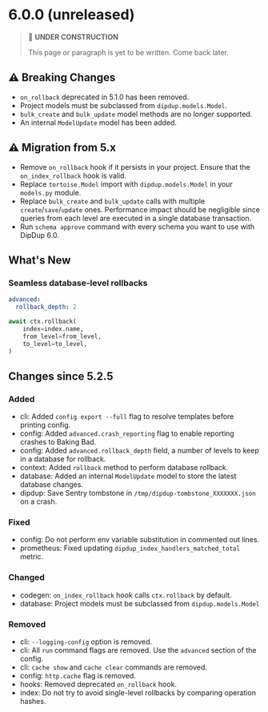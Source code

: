 # 6.0.0 (unreleased)

> 🚧 **UNDER CONSTRUCTION**
>
> This page or paragraph is yet to be written. Come back later.

## ⚠ Breaking Changes

- `on_rollback` deprecated in 5.1.0 has been removed.
- Project models must be subclassed from `dipdup.models.Model`.
- `bulk_create` and `bulk_update` model methods are no longer supported.
- An internal `ModelUpdate` model has been added.

## ⚠ Migration from 5.x

- Remove `on_rollback` hook if it persists in your project. Ensure that the `on_index_rollback` hook is valid.
- Replace `tortoise.Model` import with `dipdup.models.Model` in your `models.py` module.
- Replace `bulk_create` and `bulk_update` calls with multiple `create`/`save`/`update` ones. Performance impact should be negligible since queries from each level are executed in a single database transaction.
- Run `schema approve` command with every schema you want to use with DipDup 6.0.  

## What's New

### Seamless database-level rollbacks

```yaml
advanced:
  rollback_depth: 2
```

```python
await ctx.rollback(
    index=index.name,
    from_level=from_level,
    to_level=to_level,
)
```

## Changes since 5.2.5

### Added

- cli: Added `config export --full` flag to resolve templates before printing config.
- config: Added `advanced.crash_reporting` flag to enable reporting crashes to Baking Bad.
- config: Added `advanced.rollback_depth` field, a number of levels to keep in a database for rollback.
- context: Added `rollback` method to perform database rollback.
- database: Added an internal `ModelUpdate` model to store the latest database changes.
- dipdup: Save Sentry tombstone in `/tmp/dipdup-tombstone_XXXXXXX.json` on a crash.

### Fixed

- config: Do not perform env variable substitution in commented out lines.
- prometheus: Fixed updating `dipdup_index_handlers_matched_total` metric.

### Changed

- codegen: `on_index_rollback` hook calls `ctx.rollback` by default.
- database: Project models must be subclassed from `dipdup.models.Model`

### Removed

- cli: `--logging-config` option is removed.
- cli: All `run` command flags are removed. Use the `advanced` section of the config.
- cli: `cache show` and `cache clear` commands are removed.
- config: `http.cache` flag is removed.
- hooks: Removed deprecated `on_rollback` hook.
- index: Do not try to avoid single-level rollbacks by comparing operation hashes.
